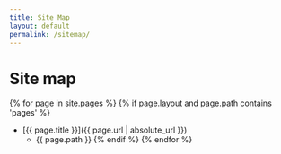 ```yaml
---
title: Site Map
layout: default
permalink: /sitemap/
---
```


# Site map

{% for page in site.pages %}
{% if page.layout and page.path contains 'pages' %}
- [{{ page.title }}]({{ page.url | absolute_url }})
	- {{ page.path }}
{% endif %}
{% endfor %}